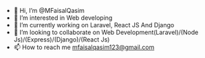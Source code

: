 - 👋 Hi, I’m @MFaisalQasim
- 👀 I’m interested in Web developing
- 🌱 I’m currently working on Laravel, React JS And Django
- 💞️ I’m looking to collaborate on Web Development(Laravel)/(Node Js)/(Express)/(Django)/(React Js)  
- 📫 How to reach me mfaisalqasim123@gmail.com

<!---
MFaisalQasim/MFaisalQasim is a ✨ special ✨ repository because its `README.md` (this file) appears on your GitHub profile.
You can click the Preview link to take a look at your changes.
--->
